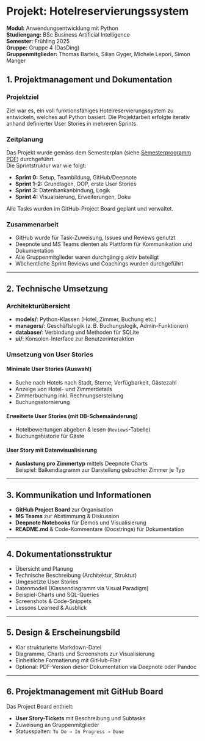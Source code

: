 # Projekt: Hotelreservierungssystem  
**Modul:** Anwendungsentwicklung mit Python  
**Studiengang:** BSc Business Artificial Intelligence  
**Semester:** Frühling 2025  
**Gruppe:** Gruppe 4 (DasDing)  
**Gruppenmitglieder:** Thomas Bartels, Silian Gyger, Michele Lepori, Simon Manger  



##  1. Projektmanagement und Dokumentation

###  Projektziel  
Ziel war es, ein voll funktionsfähiges Hotelreservierungssystem zu entwickeln, welches auf Python basiert. Die Projektarbeit erfolgte iterativ anhand definierter User Stories in mehreren Sprints.

###  Zeitplanung  
Das Projekt wurde gemäss dem Semesterplan (siehe [Semesterprogramm PDF](./BAI%20Semesterprogramm%20AEP%202025%20v2.pdf)) durchgeführt.  
Die Sprintstruktur war wie folgt:
- **Sprint 0:** Setup, Teambildung, GitHub/Deepnote
- **Sprint 1–2:** Grundlagen, OOP, erste User Stories
- **Sprint 3:** Datenbankanbindung, Logik
- **Sprint 4:** Visualisierung, Erweiterungen, Doku

Alle Tasks wurden im GitHub-Project Board geplant und verwaltet.

###  Zusammenarbeit  
- GitHub wurde für Task-Zuweisung, Issues und Reviews genutzt  
- Deepnote und MS Teams dienten als Plattform für Kommunikation und Dokumentation  
- Alle Gruppenmitglieder waren durchgängig aktiv beteiligt  
- Wöchentliche Sprint Reviews und Coachings wurden durchgeführt

---

##  2. Technische Umsetzung

###  Architekturübersicht
- **models/**: Python-Klassen (Hotel, Zimmer, Buchung etc.)  
- **managers/**: Geschäftslogik (z. B. Buchungslogik, Admin-Funktionen)  
- **database/**: Verbindung und Methoden für SQLite  
- **ui/**: Konsolen-Interface zur Benutzerinteraktion  

###  Umsetzung von User Stories

####  Minimale User Stories (Auswahl)
- Suche nach Hotels nach Stadt, Sterne, Verfügbarkeit, Gästezahl
- Anzeige von Hotel- und Zimmerdetails
- Zimmerbuchung inkl. Rechnungserstellung
- Buchungsstornierung

####  Erweiterte User Stories (mit DB-Schemaänderung)
- Hotelbewertungen abgeben & lesen (`Reviews`-Tabelle)
- Buchungshistorie für Gäste

####  User Story mit Datenvisualisierung
- **Auslastung pro Zimmertyp** mittels Deepnote Charts  
  Beispiel: Balkendiagramm zur Darstellung gebuchter Zimmer je Typ

---

##  3. Kommunikation und Informationen

-  **GitHub Project Board** zur Organisation  
-  **MS Teams** zur Abstimmung & Diskussion  
-  **Deepnote Notebooks** für Demos und Visualisierung  
-  **README.md** & Code-Kommentare (Docstrings) für Dokumentation  

---

##  4. Dokumentationsstruktur

- Übersicht und Planung
- Technische Beschreibung (Architektur, Struktur)
- Umgesetzte User Stories
- Datenmodell (Klassendiagramm via Visual Paradigm)
- Beispiel-Charts und SQL-Queries
- Screenshots & Code-Snippets
- Lessons Learned & Ausblick

---

##  5. Design & Erscheinungsbild

- Klar strukturierte Markdown-Datei
- Diagramme, Charts und Screenshots zur Visualisierung
- Einheitliche Formatierung mit GitHub-Flair
- Optional: PDF-Version dieser Dokumentation via Deepnote oder Pandoc

---

##  6. Projektmanagement mit GitHub Board

Das Project Board enthielt:
- **User Story-Tickets** mit Beschreibung und Subtasks
- Zuweisung an Gruppenmitglieder
- Statusspalten: `To Do → In Progress → Done`


